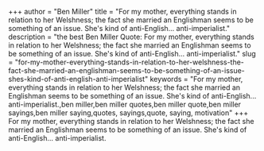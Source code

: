 +++
author = "Ben Miller"
title = "For my mother, everything stands in relation to her Welshness; the fact she married an Englishman seems to be something of an issue. She's kind of anti-English... anti-imperialist."
description = "the best Ben Miller Quote: For my mother, everything stands in relation to her Welshness; the fact she married an Englishman seems to be something of an issue. She's kind of anti-English... anti-imperialist."
slug = "for-my-mother-everything-stands-in-relation-to-her-welshness-the-fact-she-married-an-englishman-seems-to-be-something-of-an-issue-shes-kind-of-anti-english-anti-imperialist"
keywords = "For my mother, everything stands in relation to her Welshness; the fact she married an Englishman seems to be something of an issue. She's kind of anti-English... anti-imperialist.,ben miller,ben miller quotes,ben miller quote,ben miller sayings,ben miller saying,quotes, sayings,quote, saying, motivation"
+++
For my mother, everything stands in relation to her Welshness; the fact she married an Englishman seems to be something of an issue. She's kind of anti-English... anti-imperialist.
